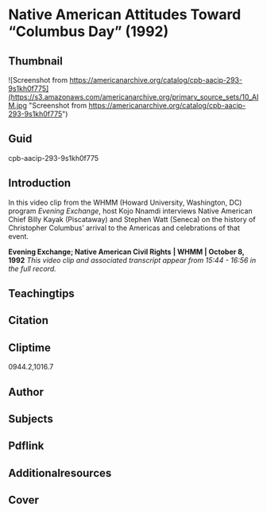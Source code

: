 # Native American Attitudes Toward “Columbus Day” (1992)

## Thumbnail

![Screenshot from https://americanarchive.org/catalog/cpb-aacip-293-9s1kh0f775](https://s3.amazonaws.com/americanarchive.org/primary_source_sets/10_AIM.jpg "Screenshot from https://americanarchive.org/catalog/cpb-aacip-293-9s1kh0f775")

## Guid
cpb-aacip-293-9s1kh0f775

## Introduction

In this video clip from the WHMM (Howard University, Washington, DC) program *Evening Exchange*, host Kojo Nnamdi interviews Native American Chief Billy Kayak (Piscataway) and Stephen Watt (Seneca) on the history of Christopher Columbus’ arrival to the Americas and celebrations of that event.

<b>Evening Exchange; Native American Civil Rights</b>
<b>| WHMM | October 8, 1992</b>
<i>This video clip and associated transcript appear from 15:44 - 16:56 in the full record.</i>

## Teachingtips

## Citation

## Cliptime

0944.2,1016.7

## Author
## Subjects
## Pdflink
## Additionalresources
## Cover

